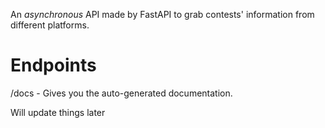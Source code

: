 
An *asynchronous* API made by FastAPI to grab contests' information from different platforms.

# Endpoints
/docs - Gives you the auto-generated documentation.


Will update things later
